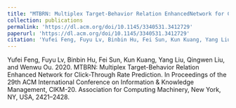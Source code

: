 ```yaml
---
title: "MTBRN: Multiplex Target-Behavior Relation EnhancedNetwork for Click-Through Rate Prediction"
collection: publications
permalink: 'https://dl.acm.org/doi/10.1145/3340531.3412729'
paperurl: 'https://dl.acm.org/doi/10.1145/3340531.3412729'
citation: 'Yufei Feng, Fuyu Lv, Binbin Hu, Fei Sun, Kun Kuang, Yang Liu, Qingwen Liu, and Wenwu Ou. 2020. MTBRN: Multiplex Target-Behavior Relation Enhanced Network for Click-Through Rate Prediction. In Proceedings of the 29th ACM International Conference on Information & Knowledge Management, CIKM-20. Association for Computing Machinery, New York, NY, USA, 2421–2428.'
---
```


Yufei Feng, Fuyu Lv, Binbin Hu, Fei Sun, Kun Kuang, Yang Liu, Qingwen Liu, and Wenwu Ou. 2020. MTBRN: Multiplex Target-Behavior Relation Enhanced Network for Click-Through Rate Prediction. In Proceedings of the 29th ACM International Conference on Information & Knowledge Management, CIKM-20. Association for Computing Machinery, New York, NY, USA, 2421–2428.